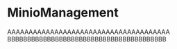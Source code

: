 # MinioManagement
 
AAAAAAAAAAAAAAAAAAAAAAAAAAAAAAAAAAAAAA
BBBBBBBBBBBBBBBBBBBBBBBBBBBBBBBBBBBBBBBB
